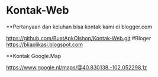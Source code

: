 # Kontak-Web


**Pertanyaan dan keluhan bisa kontak kami di blogger.com

https://github.com/BuatApkOlshop/Kontak-Web.git
#Bloger
https://bliaplikasi.blogspot.com

**Kontak Google.Map

https://www.google.nl/maps/@40.830138,-102.052298,1z
